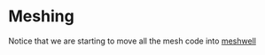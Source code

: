 # Meshing

Notice that we are starting to move all the mesh code into [meshwell](https://simbilod.github.io/meshwell/)
